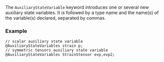 The `AuxiliaryStateVariable` keyword introduces one or several new
auxiliary state variables. It is followed by a type name and the
name(s) of the variable(s) declared, separated by commas.

### Example

~~~~{.cpp}
// scalar auxiliary state variable
@AuxiliaryStateVariables strain p;
// symmetric tensors auxiliary state variable
@AuxiliaryStateVariables StrainStensor evp,evp2;
~~~~~~~~~~~~~~~~~~~~~~~~~~~~~~
